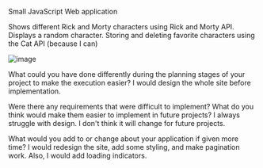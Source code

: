 Small JavaScript Web application

Shows different Rick and Morty characters using Rick and Morty API.
Displays a random character.
Storing and deleting favorite characters using the Cat API (because I can)

![image](https://github.com/user-attachments/assets/73d3e65f-326b-4512-b939-ed75e33e5897)


What could you have done differently during the planning stages of your project to make the execution easier?
I would design the whole site before implementation.

Were there any requirements that were difficult to implement? What do you think would make them easier to implement in future projects?
I always struggle with design. I don't think it will change for future projects.

What would you add to or change about your application if given more time?
I would redesign the site, add some styling, and make pagination work.
Also, I would add loading indicators.
